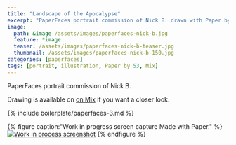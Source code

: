 ```yaml
---
title: "Landscape of the Apocalypse"
excerpt: "PaperFaces portrait commission of Nick B. drawn with Paper by 53 on an iPad."
image: 
  path: &image /assets/images/paperfaces-nick-b.jpg 
  feature: *image
  teaser: /assets/images/paperfaces-nick-b-teaser.jpg
  thumbnail: /assets/images/paperfaces-nick-b-150.jpg
categories: [paperfaces]
tags: [portrait, illustration, Paper by 53, Mix]
---
```


PaperFaces portrait commission of Nick B. 

Drawing is available on [on Mix](https://mix.fiftythree.com/11098-Michael-Rose/277409) if you want a closer look.

{% include boilerplate/paperfaces-3.md %}

{% figure caption:"Work in progress screen capture Made with Paper." %}
[![Work in process screenshot](/assets/images/paperfaces-nick-b-process-1-900.jpg)](/assets/images/paperfaces-nick-b-process-1-lg.jpg)
{% endfigure %}

